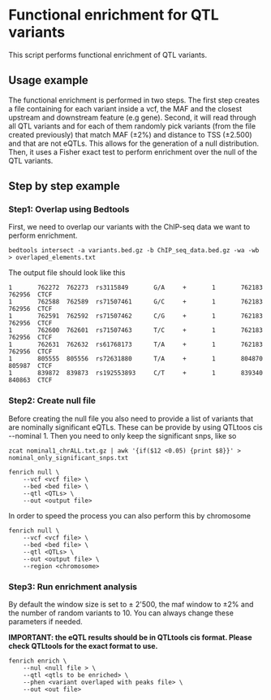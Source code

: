 # Functional enrichment for QTL variants 

This script performs functional enrichment of QTL variants.

## Usage example 

The functional enrichment is performed in two steps. The first step creates a file containing for each variant inside a vcf, the MAF and the closest upstream and downstream feature (e.g gene). Second, it will read through all QTL variants and for each of them randomly pick variants (from the file created previously) that match MAF (±2%) and distance to TSS (±2.500) and that are not eQTLs. This allows for the generation of a null distribution. Then, it uses a Fisher exact test to perform enrichment over the null of the QTL variants.

## Step by step example

### Step1: Overlap using Bedtools

First, we need to overlap our variants with the ChIP-seq data we want to perform enrichment.

```{bash}
bedtools intersect -a variants.bed.gz -b ChIP_seq_data.bed.gz -wa -wb > overlaped_elements.txt
```
The output file should look like this

```
1       762272  762273  rs3115849       G/A     +       1       762183  762956  CTCF
1       762588  762589  rs71507461      G/C     +       1       762183  762956  CTCF
1       762591  762592  rs71507462      C/G     +       1       762183  762956  CTCF
1       762600  762601  rs71507463      T/C     +       1       762183  762956  CTCF
1       762631  762632  rs61768173      T/A     +       1       762183  762956  CTCF
1       805555  805556  rs72631880      T/A     +       1       804870  805987  CTCF
1       839872  839873  rs192553893     C/T     +       1       839340  840863  CTCF
```

### Step2: Create null file 

Before creating the null file you also need to provide a list of variants that are nominally significant eQTLs. These can be provide by using QTLtoos cis --nominal 1. Then you need to only keep the significant snps, like so

```{bash}
zcat nominal1_chrALL.txt.gz | awk '{if($12 <0.05) {print $8}}' > nominal_only_significant_snps.txt
```

```{bash}
fenrich null \
    --vcf <vcf file> \
    --bed <bed file> \
    --qtl <QTLs> \
    --out <output file>
```

In order to speed the process you can also perform this by chromosome

```{bash}
fenrich null \
    --vcf <vcf file> \
    --bed <bed file> \
    --qtl <QTLs> \
    --out <output file> \
    --region <chromosome>
```

### Step3: Run enrichment analysis 

By default the window size is set to ± 2'500, the maf window to ±2% and the number of random variants to 10. You can always change these parameters if needed.

**IMPORTANT: the eQTL results should be in QTLtools cis format. Please check QTLtools for the exact format to use.**


```{bash}
fenrich enrich \
    --nul <null file > \
    --qtl <qtls to be enriched> \
    --phen <variant overlaped with peaks file> \
    --out <out file> 
```


